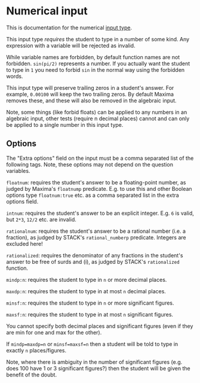 # Numerical input

This is documentation for the numerical [input type](Inputs.md).

This input type _requires_ the student to type in a number of some kind.  Any expression with a variable will be rejected as invalid.

While variable names are forbidden, by default function names are not forbidden.  `sin(pi/2)` represents a number.  If you actually want the student to type in `1` you need to forbid `sin` in the normal way using the forbidden words.

This input type will preserve trailing zeros in a student's answer.  For example, `0.00100` will keep the two trailing zeros. By default Maxima removes these, and these will also be removed in the algebraic input.

Note, some things (like forbid floats) can be applied to any numbers in an algebraic input, other tests (require n decimal places) cannot and can only be applied to a single number in this input type.


## Options

The "Extra options" field on the input must be a comma separated list of the following tags.  Note, these options may not depend on the question variables.

`floatnum`:  requires the student's answer to be a floating-point number, as judged by Maxima's `floatnump` predicate.  E.g. to use this and other Boolean options type `floatnum:true` etc. as a comma separated list in the extra options field.

`intnum`:  requires the student's answer to be an explicit integer.  E.g. `6` is valid, but `2*3`, `12/2` etc. are invalid.

`rationalnum`:  requires the student's answer to be a rational number (i.e. a fraction), as judged by STACK's `rational_numberp` predicate.  Integers are excluded here!

`rationalized`:  requires the denominator of any fractions in the student's answer to be free of surds and \(i\), as judged by STACK's `rationalized` function.

`mindp:n`: requires the student to type in `n` or more decimal places.

`maxdp:n`: requires the student to type in at most `n` decimal places.

`minsf:n`: requires the student to type in `n` or more significant figures.

`maxsf:n`: requires the student to type in at most `n` significant figures.

You cannot specify both decimal places and significant figures (even if they are min for one and max for the other).

If `mindp=maxdp=n` or `minsf=maxsf=n` then a student will be told to type in exactly `n` places/figures.

Note, where there is ambiguity in the number of significant figures (e.g. does 100 have 1 or 3 significant figures?) then the student will be given the benefit of the doubt.


